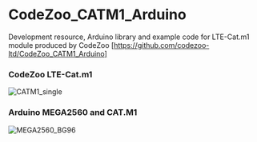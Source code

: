 # CodeZoo_CATM1_Arduino
Development resource, Arduino library and example code for LTE-Cat.m1 module produced by CodeZoo
[https://github.com/codezoo-ltd/CodeZoo_CATM1_Arduino]

### CodeZoo LTE-Cat.m1
![CATM1_single](https://user-images.githubusercontent.com/22319034/84928458-5eb58d80-b109-11ea-8349-bacfa3e9e747.PNG)

### Arduino MEGA2560 and CAT.M1
![MEGA2560_BG96](https://user-images.githubusercontent.com/22319034/85375442-44e4d200-b571-11ea-951c-48bb70986e93.png)
